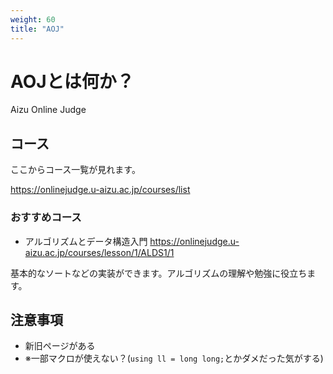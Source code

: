 ```yaml
---
weight: 60
title: "AOJ"
---
```


# AOJとは何か？

Aizu Online Judge

## コース
ここからコース一覧が見れます。

https://onlinejudge.u-aizu.ac.jp/courses/list


### おすすめコース
- アルゴリズムとデータ構造入門
https://onlinejudge.u-aizu.ac.jp/courses/lesson/1/ALDS1/1

基本的なソートなどの実装ができます。アルゴリズムの理解や勉強に役立ちます。

## 注意事項
- 新旧ページがある
- ※一部マクロが使えない？(`using ll = long long;`とかダメだった気がする)
